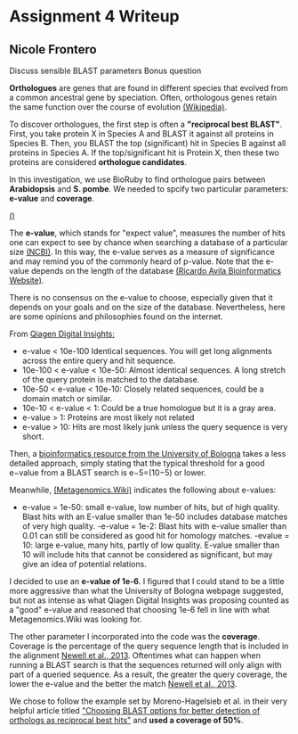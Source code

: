 # Assignment 4 Writeup
## Nicole Frontero

Discuss sensible BLAST parameters
Bonus question

**Orthologues** are genes that are found in different species that evolved from a common ancestral gene by speciation.  Often, orthologous genes retain the same function over the course of evolution [(Wikipedia)](https://en.wikipedia.org/wiki/Orthology).

To discover orthologues, the first step is often a **"reciprocal best BLAST"**.  First, you take protein X in Species A and BLAST it against all proteins in Species B.  Then, you BLAST the top (significant) hit in Species B against all proteins in Species A.  If the top/significant hit is Protein X, then these two proteins are considered **orthologue candidates**.  

In this investigation, we use BioRuby to find orthologue pairs between **Arabidopsis** and **S. pombe**.  We needed to spcify two particular parameters: **e-value** and **coverage**.

[()]()

The **e-value**, which stands for "expect value", measures the number of hits one can expect to see by chance when searching a database of a particular size [(NCBI)](https://blast.ncbi.nlm.nih.gov/Blast.cgi?CMD=Web&PAGE_TYPE=BlastDocs&DOC_TYPE=FAQ).  In this way, the e-value serves as a measure of significance and may remind you of the commonly heard of p-value.  Note that the e-value depends on the length of the database [(Ricardo Avila Bioinformatics Website)](https://ravilabio.info/notes/bioinformatics/e-value-bitscore.html).

There is no consensus on the e-value to choose, especially given that it depends on your goals and on the size of the database.  Nevertheless, here are some opinions and philosophies found on the internet.

From [Qiagen Digital Insights:](https://resources.qiagenbioinformatics.com/manuals/clcgenomicsworkbench/650/_E_value.html)
- e-value < 10e-100 Identical sequences. You will get long alignments across the entire query and hit sequence.
- 10e-100 < e-value < 10e-50: Almost identical sequences. A long stretch of the query protein is matched to the database.
- 10e-50 < e-value < 10e-10: Closely related sequences, could be a domain match or similar.
- 10e-10 < e-value < 1: Could be a true homologue but it is a gray area.
- e-value > 1: Proteins are most likely not related
- e-value > 10: Hits are most likely junk unless the query sequence is very short.

Then, a [bioinformatics resource from the University of Bologna](http://www.biocomp.unibo.it/casadio/LMBIOTEC/evalue) takes a less detailed approach, simply stating that the typical threshold for a good e−value from a BLAST search is e−5=(10−5) or lower.

Meanwhile, [(Metagenomics.Wiki)](https://www.metagenomics.wiki/tools/blast/evalue) indicates the following about e-values: 
- e-value = 1e-50: small e-value, low number of hits, but of high quality.  Blast hits with an E-value smaller than 1e-50  includes database matches of very high quality.
-e-value = 1e-2: Blast hits with e-value smaller than 0.01 can still be considered as good hit for homology matches.
-evalue = 10: large e-value, many hits, partly of low quality.  E-value smaller than 10 will include hits that cannot be considered as significant, but may give an idea of potential relations.

I decided to use an **e-value of 1e-6**.  I figured that I could stand to be a little more aggressive than what the University of Bologna webpage suggested, but not as intense as what Qiagen Digital Insights was proposing counted as a "good" e-value and reasoned that choosing 1e-6 fell in line with what Metagenomics.Wiki was looking for.

The other parameter I incorporated into the code was the **coverage**.  Coverage is the percentage of the query sequence length that is included in the alignment [Newell et al., 2013](https://www.ncbi.nlm.nih.gov/pmc/articles/PMC3867762/).  Oftentimes what can happen when running a BLAST search is that the sequences returned will only align with part of a queried sequence.  As a result, the greater the query coverage, the lower the e-value and the better the match [Newell et al., 2013](https://www.ncbi.nlm.nih.gov/pmc/articles/PMC3867762/). 

We chose to follow the example set by Moreno-Hagelsieb et al. in their very helpful article titled ["Choosing BLAST options for better detection of orthologs as reciprocal best hits"](https://academic.oup.com/bioinformatics/article/24/3/319/252715) and **used a coverage of 50%**.
